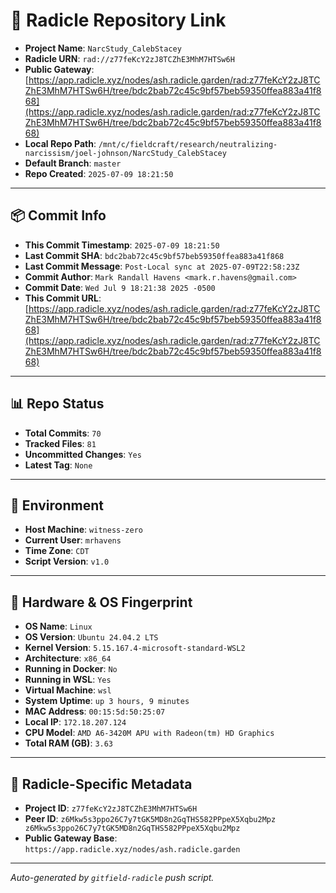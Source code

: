 # 🔗 Radicle Repository Link

- **Project Name**: `NarcStudy_CalebStacey`
- **Radicle URN**: `rad://z77feKcY2zJ8TCZhE3MhM7HTSw6H`
- **Public Gateway**: [https://app.radicle.xyz/nodes/ash.radicle.garden/rad:z77feKcY2zJ8TCZhE3MhM7HTSw6H/tree/bdc2bab72c45c9bf57beb59350ffea883a41f868](https://app.radicle.xyz/nodes/ash.radicle.garden/rad:z77feKcY2zJ8TCZhE3MhM7HTSw6H/tree/bdc2bab72c45c9bf57beb59350ffea883a41f868)
- **Local Repo Path**: `/mnt/c/fieldcraft/research/neutralizing-narcissism/joel-johnson/NarcStudy_CalebStacey`
- **Default Branch**: `master`
- **Repo Created**: `2025-07-09 18:21:50`

---

## 📦 Commit Info

- **This Commit Timestamp**: `2025-07-09 18:21:50`
- **Last Commit SHA**: `bdc2bab72c45c9bf57beb59350ffea883a41f868`
- **Last Commit Message**: `Post-Local sync at 2025-07-09T22:58:23Z`
- **Commit Author**: `Mark Randall Havens <mark.r.havens@gmail.com>`
- **Commit Date**: `Wed Jul 9 18:21:38 2025 -0500`
- **This Commit URL**: [https://app.radicle.xyz/nodes/ash.radicle.garden/rad:z77feKcY2zJ8TCZhE3MhM7HTSw6H/tree/bdc2bab72c45c9bf57beb59350ffea883a41f868](https://app.radicle.xyz/nodes/ash.radicle.garden/rad:z77feKcY2zJ8TCZhE3MhM7HTSw6H/tree/bdc2bab72c45c9bf57beb59350ffea883a41f868)

---

## 📊 Repo Status

- **Total Commits**: `70`
- **Tracked Files**: `81`
- **Uncommitted Changes**: `Yes`
- **Latest Tag**: `None`

---

## 🧭 Environment

- **Host Machine**: `witness-zero`
- **Current User**: `mrhavens`
- **Time Zone**: `CDT`
- **Script Version**: `v1.0`

---

## 🧬 Hardware & OS Fingerprint

- **OS Name**: `Linux`
- **OS Version**: `Ubuntu 24.04.2 LTS`
- **Kernel Version**: `5.15.167.4-microsoft-standard-WSL2`
- **Architecture**: `x86_64`
- **Running in Docker**: `No`
- **Running in WSL**: `Yes`
- **Virtual Machine**: `wsl`
- **System Uptime**: `up 3 hours, 9 minutes`
- **MAC Address**: `00:15:5d:50:25:07`
- **Local IP**: `172.18.207.124`
- **CPU Model**: `AMD A6-3420M APU with Radeon(tm) HD Graphics`
- **Total RAM (GB)**: `3.63`

---

## 🌱 Radicle-Specific Metadata

- **Project ID**: `z77feKcY2zJ8TCZhE3MhM7HTSw6H`
- **Peer ID**: `z6Mkw5s3ppo26C7y7tGK5MD8n2GqTHS582PPpeX5Xqbu2Mpz
z6Mkw5s3ppo26C7y7tGK5MD8n2GqTHS582PPpeX5Xqbu2Mpz`
- **Public Gateway Base**: `https://app.radicle.xyz/nodes/ash.radicle.garden`

---

_Auto-generated by `gitfield-radicle` push script._
